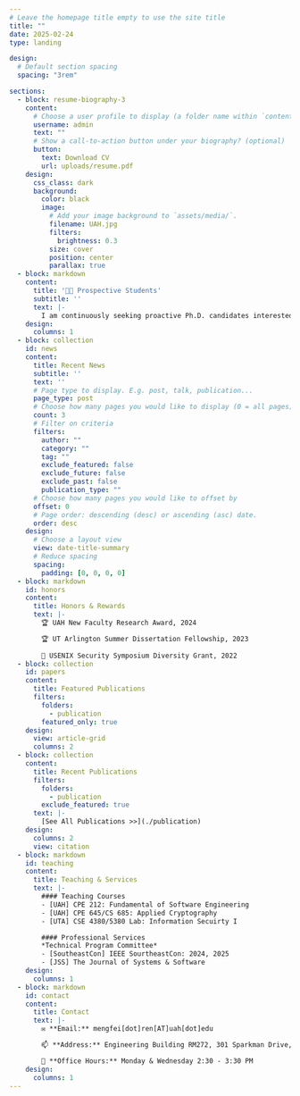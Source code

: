 ```yaml
---
# Leave the homepage title empty to use the site title
title: ""
date: 2025-02-24
type: landing

design:
  # Default section spacing
  spacing: "3rem"

sections:
  - block: resume-biography-3
    content:
      # Choose a user profile to display (a folder name within `content/authors/`)
      username: admin
      text: ""
      # Show a call-to-action button under your biography? (optional)
      button:
        text: Download CV
        url: uploads/resume.pdf
    design:
      css_class: dark
      background:
        color: black
        image:
          # Add your image background to `assets/media/`.
          filename: UAH.jpg
          filters:
            brightness: 0.3
          size: cover
          position: center
          parallax: true
  - block: markdown
    content:
      title: '🧑‍🎓 Prospective Students'
      subtitle: ''
      text: |-
        I am continuously seeking proactive Ph.D. candidates interested in advancing research in Software Testing and IoT Security. Prospective candidates should possess a strong foundation in computer science or cybersecurity, with a focus on software testing, operating systems, and proficient programming skills (C, C++, Python, Java). If this opportunity aligns with your interests, please reach out to me. See current openings in [here](opening/).
    design:
      columns: 1
  - block: collection
    id: news
    content:
      title: Recent News
      subtitle: ''
      text: ''
      # Page type to display. E.g. post, talk, publication...
      page_type: post
      # Choose how many pages you would like to display (0 = all pages)
      count: 3
      # Filter on criteria
      filters:
        author: ""
        category: ""
        tag: ""
        exclude_featured: false
        exclude_future: false
        exclude_past: false
        publication_type: ""
      # Choose how many pages you would like to offset by
      offset: 0
      # Page order: descending (desc) or ascending (asc) date.
      order: desc
    design:
      # Choose a layout view
      view: date-title-summary
      # Reduce spacing
      spacing:
        padding: [0, 0, 0, 0]
  - block: markdown
    id: honors
    content:
      title: Honors & Rewards
      text: |-
        🏆 UAH New Faculty Research Award, 2024

        🏆 UT Arlington Summer Dissertation Fellowship, 2023
        
        🎀 USENIX Security Symposium Diversity Grant, 2022
  - block: collection
    id: papers
    content:
      title: Featured Publications
      filters:
        folders:
          - publication
        featured_only: true
    design:
      view: article-grid
      columns: 2
  - block: collection
    content:
      title: Recent Publications
      filters:
        folders:
          - publication
        exclude_featured: true
      text: |-
        [See All Publications >>](./publication)
    design:
      columns: 2
      view: citation
  - block: markdown
    id: teaching
    content:
      title: Teaching & Services
      text: |-
        #### Teaching Courses
        - [UAH] CPE 212: Fundamental of Software Engineering
        - [UAH] CPE 645/CS 685: Applied Cryptography
        - [UTA] CSE 4380/5380 Lab: Information Secuirty I 

        #### Professional Services
        *Technical Program Committee*
        - [SoutheastCon] IEEE SourtheastCon: 2024, 2025
        - [JSS] The Journal of Systems & Software   
    design:
      columns: 1
  - block: markdown
    id: contact
    content:
      title: Contact
      text: |-
        ✉ **Email:** mengfei[dot]ren[AT]uah[dot]edu

        📫 **Address:** Engineering Building RM272, 301 Sparkman Drive, Huntsville, AL, 35899

        📅 **Office Hours:** Monday & Wednesday 2:30 - 3:30 PM
    design:
      columns: 1
---
```

